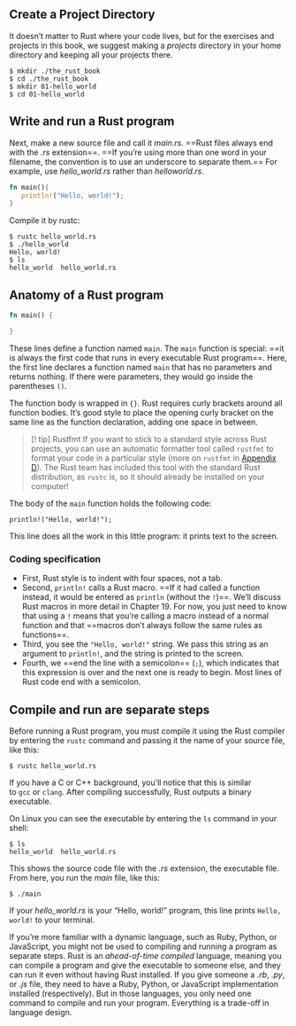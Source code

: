 ## Create a Project Directory
It doesn’t matter to Rust where your code lives, but for the exercises and projects in this book, we suggest making a _projects_ directory in your home directory and keeping all your projects there.

```shell
$ mkdir ./the_rust_book
$ cd ./the_rust_book
$ mkdir 01-hello_world
$ cd 01-hello_world

```

## Write and run a Rust program
Next, make a new source file and call it _main.rs_. ==Rust files always end with the _.rs_ extension==. ==If you’re using more than one word in your filename, the convention is to use an underscore to separate them.== For example, use _hello_world.rs_ rather than _helloworld.rs_.

```rust
fn main(){  
   println!("Hello, world!");  
}
```

Compile it by rustc: 
```shell
$ rustc hello_world.rs
$ ./hello_world
Hello, world!  
$ ls  
hello_world  hello_world.rs
```

## Anatomy of a Rust program
```rust
fn main() {

}
```
These lines define a function named `main`. The `main` function is special: ==it is always the first code that runs in every executable Rust program==. Here, the first line declares a function named `main` that has no parameters and returns nothing. If there were parameters, they would go inside the parentheses `()`.

The function body is wrapped in `{}`. Rust requires curly brackets around all function bodies. It’s good style to place the opening curly bracket on the same line as the function declaration, adding one space in between.

> [! tip] Rustfmt
> If you want to stick to a standard style across Rust projects, you can use an automatic formatter tool called `rustfmt` to format your code in a particular style (more on `rustfmt` in [Appendix D](https://doc.rust-lang.org/book/appendix-04-useful-development-tools.html)). The Rust team has included this tool with the standard Rust distribution, as `rustc` is, so it should already be installed on your computer!

The body of the `main` function holds the following code:
```
println!("Hello, world!");
```

This line does all the work in this little program: it prints text to the screen.

### Coding specification
- First, Rust style is to indent with four spaces, not a tab.
- Second, `println!` calls a Rust macro. ==If it had called a function instead, it would be entered as `println` (without the `!`)==. We’ll discuss Rust macros in more detail in Chapter 19. For now, you just need to know that using a `!` means that you’re calling a macro instead of a normal function and that ==macros don’t always follow the same rules as functions==.
- Third, you see the `"Hello, world!"` string. We pass this string as an argument to `println!`, and the string is printed to the screen.
- Fourth, we ==end the line with a semicolon== (`;`), which indicates that this expression is over and the next one is ready to begin. Most lines of Rust code end with a semicolon.

## Compile and run are separate steps
Before running a Rust program, you must compile it using the Rust compiler by entering the `rustc` command and passing it the name of your source file, like this:
```
$ rustc hello_world.rs
```
If you have a C or C++ background, you’ll notice that this is similar to `gcc` or `clang`. After compiling successfully, Rust outputs a binary executable.

On Linux you can see the executable by entering the `ls` command in your shell:
```
$ ls 
hello_world  hello_world.rs
```
This shows the source code file with the _.rs_ extension, the executable file. From here, you run the _main_ file, like this:
```
$ ./main
```
If your _hello_world.rs_ is your “Hello, world!” program, this line prints `Hello, world!` to your terminal.

If you’re more familiar with a dynamic language, such as Ruby, Python, or JavaScript, you might not be used to compiling and running a program as separate steps. Rust is an _ahead-of-time compiled_ language, meaning you can compile a program and give the executable to someone else, and they can run it even without having Rust installed. If you give someone a _.rb_, _.py_, or _.js_ file, they need to have a Ruby, Python, or JavaScript implementation installed (respectively). But in those languages, you only need one command to compile and run your program. Everything is a trade-off in language design.

